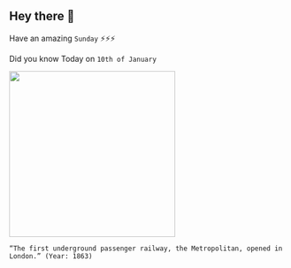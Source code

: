 ## Hey there 👋
Have an amazing `Sunday` ⚡⚡⚡

Did you know Today on `10th of January`
 
 [<img src="https://i.pinimg.com/originals/c1/df/03/c1df036be8a1065348ce17bc2f18ad89.jpg" width="300" />](https://en.wikipedia.org/wiki/London_Underground#:~:text=The%20world's%20first%20underground%20railway,railways%20to%20supplement%20the%20service.) 
 ```
“The first underground passenger railway, the Metropolitan, opened in London.” (Year: 1863)
```
